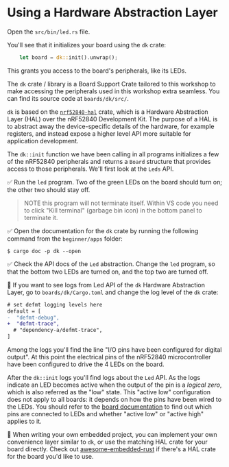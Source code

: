 # Using a Hardware Abstraction Layer

Open the `src/bin/led.rs` file.

You'll see that it initializes your board using the `dk` crate:

```rust
    let board = dk::init().unwrap();
```
This grants you access to the board's peripherals, like its LEDs.

The `dk` crate / library is a Board Support Crate tailored to this workshop to make accessing the peripherals used in this workshop extra seamless.
You can find its source code at `boards/dk/src/`.

`dk` is based on the [`nrf52840-hal`] crate, which is a Hardware Abstraction Layer (HAL) over the nRF52840 Development Kit. The purpose of a HAL is to abstract away the device-specific details of the hardware, for example registers, and instead expose a higher level API more suitable for application development. 

The `dk::init` function we have been calling in all programs initializes a few of the nRF52840 peripherals and returns a `Board` structure that provides access to those peripherals. We'll first look at the `Leds` API. 

✅ Run the `led` program. Two of the green LEDs on the board should turn on; the other two should stay off.

> NOTE this program will not terminate itself. Within VS code you need to click "Kill terminal" (garbage bin icon) in the bottom panel to terminate it.

✅ Open the documentation for the `dk` crate by running the following command from the `beginner/apps` folder:

``` console
$ cargo doc -p dk --open
```

✅ Check the API docs of the `Led` abstraction. Change the `led` program, so that the bottom two LEDs are turned on, and the top two are turned off.

🔎 If you want to see logs from Led API of the `dk` Hardware Abstraction Layer, go to `boards/dk/Cargo.toml` and change the log level of the `dk` crate:

```diff
# set defmt logging levels here
default = [
-  "defmt-debug",
+  "defmt-trace",
  # "dependency-a/defmt-trace",
]
```

Among the logs you'll find the line "I/O pins have been configured for digital output". At this point the electrical pins of the nRF52840 microcontroller have been configured to drive the 4 LEDs on the board.

After the `dk::init` logs you'll find logs about the `Led` API. As the logs indicate an LED becomes active when the output of the pin is a *logical zero*, which is also referred as the "low" state. This "active low" configuration does not apply to all boards: it depends on how the pins have been wired to the LEDs. You should refer to the [board documentation] to find out which pins are connected to LEDs and whether "active low" or "active high" applies to it.

🔎 When writing your own embedded project, you can implement your own convenience layer similar to `dk`, or use the matching HAL crate for your board directly. Check out [awesome-embedded-rust] if there's a HAL crate for the board you'd like to use.

[`nrf52840-hal`]: https://docs.rs/nrf52840-hal/0.12.1/nrf52840_hal/
[board documentation]: https://infocenter.nordicsemi.com/index.jsp?topic=%2Fug_nrf52840_dk%2FUG%2Fnrf52840_DK%2Fintro.html
[awesome-embedded-rust]: https://github.com/rust-embedded/awesome-embedded-rust#hal-implementation-crates